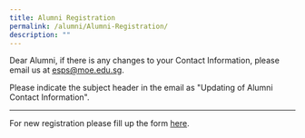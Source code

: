 ```yaml
---
title: Alumni Registration
permalink: /alumni/Alumni-Registration/
description: ""
---
```

Dear Alumni, if there is any changes to your Contact Information, please email us at esps@moe.edu.sg.

Please indicate the subject header in the email as "Updating of Alumni Contact Information".

* * *

For new registration please fill up the form [here](https://form.gov.sg/5fc73003f76b430011d02b7a).